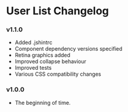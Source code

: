 # User List Changelog

### v1.1.0

- Added .jshintrc
- Component dependency versions specified
- Retina graphics added
- Improved collapse behaviour
- Improved tests
- Various CSS compatibility changes

### v1.0.0

- The beginning of time.
